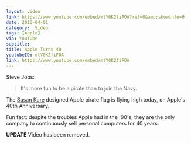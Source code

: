 ```yaml
---
layout: video
link: https://www.youtube.com/embed/mtY0K2fiFOA?rel=0&amp;showinfo=0
date: 2016-04-01
category:  Video
tags: [Apple]
via: YouTube
subtitle: 
title: Apple Turns 40
youtubeID: mtY0K2fiFOA
link: https://www.youtube.com/embed/mtY0K2fiFOA
---
```



Steve Jobs:

  >It's more fun to be a pirate than to join the Navy.
<!-- more -->  
The [Susan Kare][1] designed Apple pirate flag is flying high today, on Apple's 40th Anniversary.

Fun fact: despite the troubles Apple had in the '90's, they are the only company to continuously sell personal computers for 40 years.

**UPDATE** Video has been removed.


[1]:	http://www.kareprints.com/hand-painted-pirate-flag/
